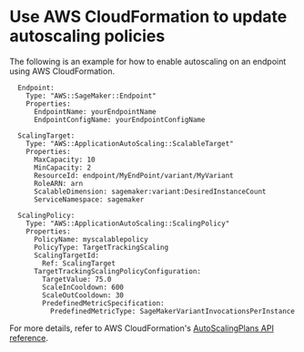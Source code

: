 # Use AWS CloudFormation to update autoscaling policies<a name="endpoint-scaling-cloudformation"></a>

The following is an example for how to enable autoscaling on an endpoint using AWS CloudFormation\.

```
  Endpoint:
    Type: "AWS::SageMaker::Endpoint"
    Properties:
      EndpointName: yourEndpointName
      EndpointConfigName: yourEndpointConfigName

  ScalingTarget:
    Type: "AWS::ApplicationAutoScaling::ScalableTarget"
    Properties:
      MaxCapacity: 10
      MinCapacity: 2
      ResourceId: endpoint/MyEndPoint/variant/MyVariant
      RoleARN: arn
      ScalableDimension: sagemaker:variant:DesiredInstanceCount
      ServiceNamespace: sagemaker

  ScalingPolicy:
    Type: "AWS::ApplicationAutoScaling::ScalingPolicy"
    Properties:
      PolicyName: myscalablepolicy
      PolicyType: TargetTrackingScaling
      ScalingTargetId:
        Ref: ScalingTarget
      TargetTrackingScalingPolicyConfiguration:
        TargetValue: 75.0
        ScaleInCooldown: 600
        ScaleOutCooldown: 30
        PredefinedMetricSpecification:
          PredefinedMetricType: SageMakerVariantInvocationsPerInstance
```

For more details, refer to AWS CloudFormation's [AutoScalingPlans API reference](https://docs.aws.amazon.com/AWSCloudFormation/latest/UserGuide/aws-resource-autoscalingplans-scalingplan.html)\.